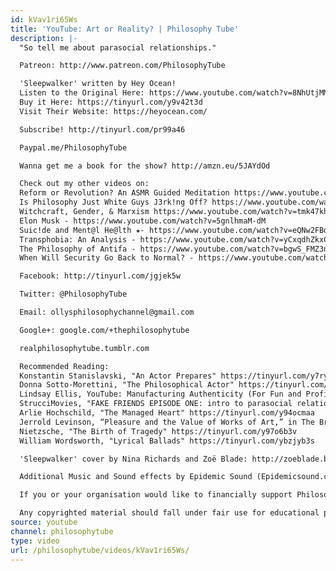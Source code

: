 ```yaml
---
id: kVav1ri65Ws
title: 'YouTube: Art or Reality? | Philosophy Tube'
description: |-
  "So tell me about parasocial relationships."

  Patreon: http://www.patreon.com/PhilosophyTube

  'Sleepwalker' written by Hey Ocean!
  Listen to the Original Here: https://www.youtube.com/watch?v=8NhUtjMM_p0
  Buy it Here: https://tinyurl.com/y9v42t3d
  Visit Their Website: https://heyocean.com/

  Subscribe! http://tinyurl.com/pr99a46

  Paypal.me/PhilosophyTube

  Wanna get me a book for the show? http://amzn.eu/5JAYdOd

  Check out my other videos on:
  Reform or Revolution? An ASMR Guided Meditation https://www.youtube.com/watch?v=TxAsNEGcgq0
  Is Philosophy Just White Guys J3rk!ng Off? https://www.youtube.com/watch?v=weiz9wbIcGQ
  Witchcraft, Gender, & Marxism https://www.youtube.com/watch?v=tmk47kh7fiE
  Elon Musk - https://www.youtube.com/watch?v=5gnlhmaM-dM
  Suic!de and Ment@l He@lth ★- https://www.youtube.com/watch?v=eQNw2FBdpyE
  Transphobia: An Analysis - https://www.youtube.com/watch?v=yCxqdhZkxCo
  The Philosophy of Antifa - https://www.youtube.com/watch?v=bgwS_FMZ3nQ
  When Will Security Go Back to Normal? - https://www.youtube.com/watch?v=yyzd_a6vLWY

  Facebook: http://tinyurl.com/jgjek5w

  Twitter: @PhilosophyTube

  Email: ollysphilosophychannel@gmail.com

  Google+: google.com/+thephilosophytube

  realphilosophytube.tumblr.com

  Recommended Reading:
  Konstantin Stanislavski, "An Actor Prepares" https://tinyurl.com/y7rynlvd
  Donna Sotto-Morettini, "The Philosophical Actor" https://tinyurl.com/y8getkco
  Lindsay Ellis, YouTube: Manufacturing Authenticity (For Fun and Profit!) https://www.youtube.com/watch?v=8FJEtCvb2Kw&t=278s
  StrucciMovies, "FAKE FRIENDS EPISODE ONE: intro to parasocial relationships" https://www.youtube.com/watch?v=x3vD_CAYt4g and FAKE FRIENDS EPISODE TWO: parasocial hell https://www.youtube.com/watch?v=KLA-uFKjQ-g
  Arlie Hochschild, "The Managed Heart" https://tinyurl.com/y94ocmaa
  Jerrold Levinson, “Pleasure and the Value of Works of Art,” in The British Journal of Aesthetics
  Nietzsche, "The Birth of Tragedy" https://tinyurl.com/y97o6b3v
  William Wordsworth, "Lyrical Ballads" https://tinyurl.com/ybzjyb3s

  'Sleepwalker' cover by Nina Richards and Zoë Blade: http://zoeblade.bandcamp.com

  Additional Music and Sound effects by Epidemic Sound (Epidemicsound.com)

  If you or your organisation would like to financially support Philosophy Tube in distributing philosophical knowledge to those who might not otherwise have access to it in exchange for credits on the show, please get in touch!

  Any copyrighted material should fall under fair use for educational purposes or commentary, but if you are a copyright holder and believe your material has been used unfairly please get in touch with us and we will be happy to discuss it.
source: youtube
channel: philosophytube
type: video
url: /philosophytube/videos/kVav1ri65Ws/
---
```

